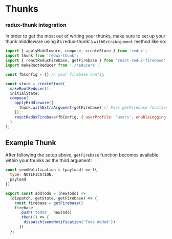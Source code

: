 # Thunks

### redux-thunk integration

In order to get the most out of writing your thunks, make sure to set up your thunk middleware using its redux-thunk's `withExtraArgument` method like so:

```javascript
import { applyMiddleware, compose, createStore } from 'redux';
import thunk from 'redux-thunk';
import { reactReduxFirebase, getFirebase } from 'react-redux-firebase';
import makeRootReducer from './reducers';

const fbConfig = {} // your firebase config

const store = createStore(
  makeRootReducer(),
  initialState,
  compose(
    applyMiddleware([
      thunk.withExtraArgument(getFirebase) // Pass getFirebase function as extra argument
    ]),
    reactReduxFirebase(fbConfig, { userProfile: 'users', enableLogging: false })
  )
);

```

## Example Thunk

After following the setup above, `getFirebase` function becomes available within your thunks as the third argument:

```javascript
const sendNotification = (payload) => ({
  type: NOTIFICATION,
  payload
})

export const addTodo = (newTodo) =>
  (dispatch, getState, getFirebase) => {
    const firebase = getFirebase()
    firebase
      .push('todos', newTodo)
      .then(() => {
        dispatch(sendNotification('Todo Added'))
      })
  };

```
